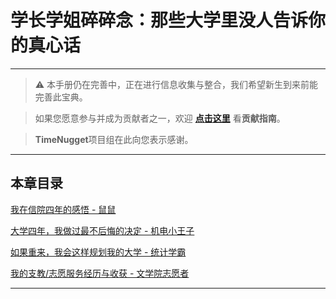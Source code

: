 # 学长学姐碎碎念：那些大学里没人告诉你的真心话

---

> ⚠️ 本手册仍在完善中，正在进行信息收集与整合，我们希望新生到来前能完善此宝典。  

> 如果您愿意参与并成为贡献者之一，欢迎 **[点击这里](/CONTRIBUTING.md)** 看**贡献指南**。

> **TimeNugget**项目组在此向您表示感谢。

---

## 本章目录

[我在信院四年的感悟 - 鼠鼠](/SurvivalManual/ujn/Fourth/1.md)

[大学四年，我做过最不后悔的决定 - 机电小王子](/SurvivalManual/ujn/Fourth/2.md)

[如果重来，我会这样规划我的大学 - 统计学霸](/SurvivalManual/ujn/Fourth/3.md)

[我的支教/志愿服务经历与收获 - 文学院志愿者](/SurvivalManual/ujn/Fourth/4.md)

---

